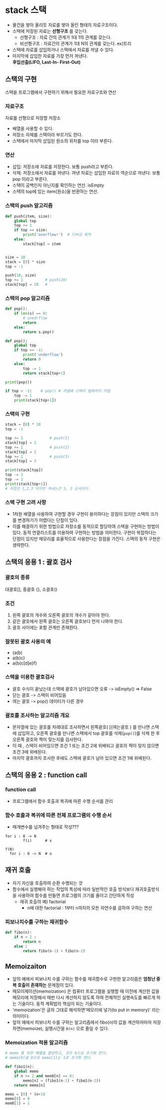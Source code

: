 # stack 스택
- 물건을 쌓아 올리듯 자료를 쌓아 올린 형태의 자료구조이다.
- 스택에 저장된 자료는 **선형구조** 를 갖는다.
  - 선형구조 : 자료 간의 관계가 1대 1의 관계를 갖는다.
  - 비선형구조 : 자료간의 관계가 1대 N의 관계를 갖는다. ex)트리
- 스택에 자료를 삽입하거나 스택에서 자료를 꺼낼 수 있다.
- 마지막에 삽입한 자료를 가장 먼저 꺼낸다.<br>**후입선출(LIFO, Last-In- First-Out)**
## 스택의 구현
스택을 프로그램에서 구현하기 위해서 필요한 자료구조와 연산
### 자료구조
자료를 선형으로 저장할 저장소
  - 배열을 사용할 수 있다.
  - 저장소 자체를 스택이라 부르기도 한다.
  - 스택에서 마지막 삽입된 원소의 위치를 top 이라 부른다.
### 연산
- 삽입: 저장소에 자료를 저장한다. 보통 push라고 부른다.
- 삭제: 저장소에서 자료를 꺼낸다. 꺼낸 자료는 삽입한 자료의 역순으로 꺼낸다. 보통 pop 이라고 부른다.
- 스택이 공백인지 아닌지를 확인하는 연산. isEmpty
- 스택의 top에 있는 item(원소)을 반환하는 연산.
### 스택의 push 알고리즘
```py
def push(item, size):
    global top
    top += 1
    if top == size:
        print('overflow!')  # 디버깅 목적
    else:
        stack[top] = item


size = 10
stack = [0] * size
top = -1

push(10, size)
top += 1          # push(20)
stack[top] = 20   # 
```
### 스택의 pop 알고리즘
```py
def pop():
    if len(s) == 0:
        # unedrflow
        return
    else:
        return s.pop()
```

```py
def pop():
    global top
    if top == -1:
        print('underflow')
        return 0
    else:
        top -= 1
        return stack[top+1]

print(pop())

if top > -1:    # pop() # 꺼낼때 스택이 빌때까지 작업            
    top -= 1
    print(stack[top+1])
```
### 스택의 구현
```py
stack = [0] * 10
top = -1

top += 1            # push(1)
stack[top] = 1
top += 1            # push(2)
stack[top] = 2
top += 1            # push(3)
stack[top] = 3

print(stack[top])
top -= 1
top -= 1
print(stack[top+1])     
# 저장은 1,2,3 이지만 꺼내는건 3, 2 순서이다.
```
### 스택 구현 고려 사항
- 1차원 배열을 사용하여 구현할 경우 구현이 용이하다는 장점이 있지만 스택의 크기를 변경하기가 어렵다는 단점이 있다.
- 이를 해결하기 위한 방법으로 저장소를 동적으로 할당하여 스택을 구현하는 방법이 있다. 동적 연결리스트를 이용하여 구현하는 방법을 의미한다. 구현이 복잡하다는 단점이 있지만 메모리를 효율적으로 사용한다는 장점을 가진다. 스택의 동적 구현은 생략한다.

## 스택의 응용 1 : 괄호 검사
### 괄호의 종류 
대괄호[], 중괄호 {}, 소괄호()
### 조건 
  1. 왼쪽 괄호의 개수와 오른쪽 괄호의 개수가 같아야 한다.
  2. 같은 괄호에서 왼쪽 괄호는 오른쪽 괄호보다 먼저 나와야 한다.
  3. 괄호 사이에는 포함 관계만 존재한다.
### 잘못된 괄호 사용의 예
  - (a(b)
  - a(b)c)
  - a{b(c[d]e}f)

### 스택을 이용한 괄호검사
- 괄호 수식이 끝났는데 스택에 괄호가 남아있으면 오류 -> isEmpty() => False
- 닫는 괄호 -> 스택이 비어있음
- 여는 괄호 -> pop() 데이터가 다른 경우
### 괄호를 조사하는 알고리즘 개요
- 문자열에 있는 괄호를 차례대로 조사하면서 왼쪽괄호( [{여는괄호 ) 를 만나면 스택에 삽입하고, 오른쪽 괄호를 만나면 스택에서 top 괄호를 삭제(`pop()`)를 삭제 한 후 오른쪽 괄호와 짝이 맞는지를 검사한다. 
- 이 때 , 스택이 비어있으면 조건 1 또는 조건 2에 위배되고 괄호의 짝이 맞지 않으면 조건 3에 위배된다.
- 마지막 괄호까지 조사한 후에도 스택에 괄호가 남아 있으면 조건 1에 위배된다.

## 스택의 응용 2 : function call
### function call
- 프로그램에서 함수 호출과 복귀에 따른 수행 순서를 관리

### 함수 호출과 복귀에 따른 전체 프로그램의 수행 순서

- 매개변수를 넘겨주는 형태로 작성???
```
for i : 0 -> N
        f(i)      # x

f(N)
  for i : 0 -> N  # o
```
## 재귀 호출
- 자기 자신을 호출하여 순환 수행되는 것
- 함수에서 실행해야 하는 작업의 특성에 따라 일반적인 호출 방식보다 재귀호출방식을 사용하여 함수를 만들면 프로그램의 크기를 줄이고 간단하게 작성 
  - 재귀 호출의 예) factorial
    - n에 대한 factorial : 1부터 n까지의 모든 자연수를 곱하여 구하는 연산

### 피보나치수를 구하는 재귀함수
```py
def fibo(n):
    if n < 2 :
        return n
    else :
        return fibo(n-1) + fibo(n-2)
```
## Memoizaiton
- 앞의 예에서 피보나치 수를 구하는 함수를 재귀함수로 구현한 알고리즘은 **엄청난 중복 호출이 존재하는** 문제점이 있다.
- 메모이제이션(memoization) 은 컴퓨터 프로그램을 실행할 때 이전에 계산한 값을 메모리에 저장해서 매번 다시 계산하지 않도록 하여 전체적인 실행속도를 빠르게 하는 기술이다. 동적 계획법의 핵심이 되는 기술이다.
- 'memoization'은 글자 그대로 해석하면'메모리에 넣기(to put in memory)' 라는 의미이다.
- 앞의 예에서 피보나치 수를 구하는 알고리즘에서 fibo(n)의 값을 계산하자마자 저장하면(memoize), 실행시간을 `0(n)` 으로 줄일 수 있다.
### Memoization 적용 알고리즘
```py 
# memo 를 위한 배열을 할당하고, 모두 0으로 초기화 한다;
# memo[0]을 0으로 memo[1]는 1로 초기화 한다.

def fibo1(n):
    global memo
    if n >= 2 and mem0[n] == 0:
        memo[n] = (fibo1(n-1) + fibo1(n-2))
    return memo[n]

memo = [0] * (n+1)
memo[0] = 0
mem0[1] = 1
```